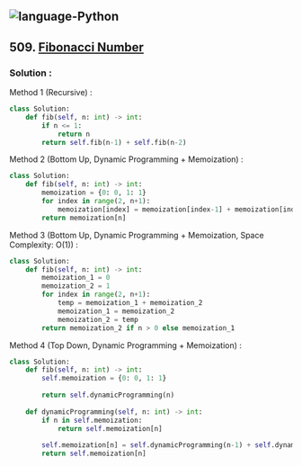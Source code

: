 ![language-Python](https://img.shields.io/badge/Python-ffd43b?style=for-the-badge&logo=PYTHON)
---

## 509. [Fibonacci Number](https://leetcode.com/problems/fibonacci-number)

### Solution :

Method 1 (Recursive) :
```python
class Solution:
    def fib(self, n: int) -> int:
        if n <= 1:
            return n
        return self.fib(n-1) + self.fib(n-2)
```

Method 2 (Bottom Up, Dynamic Programming + Memoization) :
```python
class Solution:
    def fib(self, n: int) -> int:
        memoization = {0: 0, 1: 1}
        for index in range(2, n+1):
            memoization[index] = memoization[index-1] + memoization[index-2]
        return memoization[n]
```

Method 3 (Bottom Up, Dynamic Programming + Memoization, Space Complexity: O(1)) :
```python
class Solution:
    def fib(self, n: int) -> int:
        memoization_1 = 0
        memoization_2 = 1
        for index in range(2, n+1):
            temp = memoization_1 + memoization_2
            memoization_1 = memoization_2
            memoization_2 = temp
        return memoization_2 if n > 0 else memoization_1
```

Method 4 (Top Down, Dynamic Programming + Memoization) :
```python
class Solution:
    def fib(self, n: int) -> int:
        self.memoization = {0: 0, 1: 1}
        
        return self.dynamicProgramming(n)
    
    def dynamicProgramming(self, n: int) -> int:
        if n in self.memoization:
            return self.memoization[n]
        
        self.memoization[n] = self.dynamicProgramming(n-1) + self.dynamicProgramming(n-2)
        return self.memoization[n]
```
